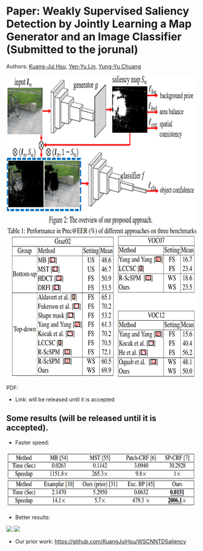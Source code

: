# Paper: Weakly Supervised Saliency Detection by Jointly Learning a Map Generator and an Image Classifier (Submitted to the jorunal)
Authors: [Kuang-Jui Hsu](https://www.citi.sinica.edu.tw/pages/kjhsu/), [Yen-Yu Lin](https://www.citi.sinica.edu.tw/pages/yylin/index_zh.html), [Yung-Yu Chuang](https://www.csie.ntu.edu.tw/~cyy/)

<img src="https://github.com/KuangJuiHsu/WSCNNTDSaliency/blob/master/Image/BMVC17.PNG" height="400"/>
<img src="https://github.com/KuangJuiHsu/WSCNNTDSaliency/blob/master/Image/BMVC17_Result.PNG" height="400"/>

PDF:

+ Link: will be released until it is accepted

## Some results (will be released until it is accepted).
+ Faster speed: 
<img src="https://github.com/KuangJuiHsu/WSCNNTDSaliency/blob/master/Image/Speed.PNG" height="150"/>

+ Better results:
<img src="https://github.com/KuangJuiHsu/WSCNNTDSaliency_Journal/Image/Graz02.PNG" height="300"/>
<img src="https://github.com/KuangJuiHsu/WSCNNTDSaliency_Journal/Image/VOC.PNG" height="300"/>

+ Our prior work: https://github.com/KuangJuiHsu/WSCNNTDSaliency
